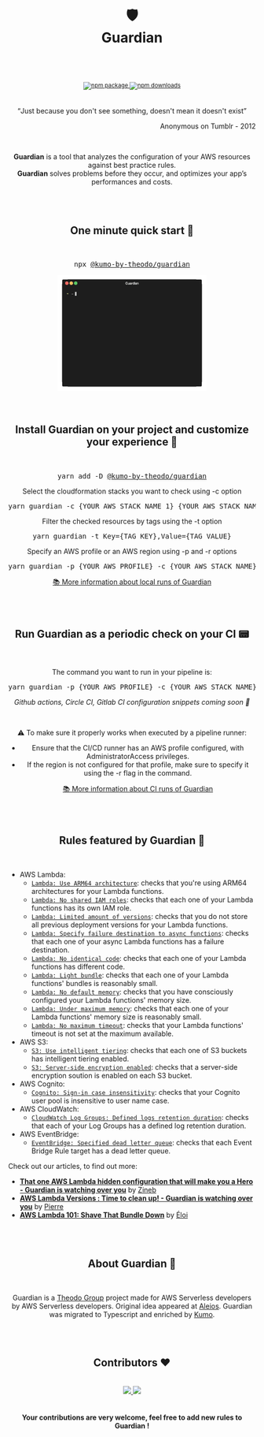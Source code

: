 <div align="center">
  <h1>
    <br/>
    <br/>
    🛡
    <br />
    Guardian
    <br />
    <br />
  </h1>
  <sup>
    <br />
    <a href="https://www.npmjs.com/package/@kumo-by-theodo/guardian">
       <img src="https://img.shields.io/npm/v/@kumo-by-theodo/guardian.svg" alt="npm package" />
    </a>
    <a href="https://www.npmjs.com/package/@kumo-by-theodo/guardian">
      <img src="https://img.shields.io/npm/dm/@kumo-by-theodo/guardian.svg" alt="npm downloads" />
    </a>
  </sup>
  <br />
  <br />
  <p>
    <q>Just because you don't see something, doesn't mean it doesn't exist</q>
  </p>
   <p align="right"> Anonymous on Tumblr - 2012 </p>
   <br/>
  <p>
    <b>Guardian</b> is a tool that analyzes the configuration of your AWS resources against best practice rules. <br /><b>Guardian</b> solves problems before they occur, and optimizes your app’s performances and costs.
  </p>
</div>
<br />
<br />
<div align="center">
  <h2>One minute quick start 🚀</h2>
  <br />
  <pre>npx <a href="https://www.npmjs.com/package/@kumo-by-theodo/guardian">@kumo-by-theodo/guardian</a></pre>
    <img src="./docs/images/guardian-run.gif" style="width: 60%">
  <br />
  <br />
</div>
<br />
<div align="center">
  <h2>Install Guardian on your project and customize your experience 🔎</h2>
  <br />
  <pre>yarn add -D <a href="https://www.npmjs.com/package/@kumo-by-theodo/guardian">@kumo-by-theodo/guardian</a></pre>

  <p>Select the cloudformation stacks you want to check using -c option</p>
  <pre>yarn guardian -c {YOUR_AWS_STACK_NAME_1} {YOUR_AWS_STACK_NAME_2}</pre>

  <p>Filter the checked resources by tags using the -t option</p>
  <pre>yarn guardian -t Key={TAG_KEY},Value={TAG_VALUE}</pre>

  <p>Specify an AWS profile or an AWS region using -p and -r options</p>
  <pre>yarn guardian -p {YOUR_AWS_PROFILE} -c {YOUR_AWS_STACK_NAME} -r {YOUR_AWS_REGION}</pre>

  <p><a href="./docs/running-locally.md">📚 More information about local runs of Guardian</a></p>
  <br />
</div>
<br />
<div align="center">
  <h2>Run Guardian as a periodic check on your CI 📟</h2>
  <br />
  <p>The command you want to run in your pipeline is:</p>
  <pre>yarn guardian -p {YOUR_AWS_PROFILE} -c {YOUR_AWS_STACK_NAME} -r {YOUR_AWS_REGION}</pre>

  <p><i>Github actions, Circle CI, Gitlab CI configuration snippets coming soon 🚀</i></p>
  <br/>
  <p>⚠️ To make sure it properly works when executed by a pipeline runner:<br/>

- Ensure that the CI/CD runner has an AWS profile configured, with AdministratorAccess privileges.<br/>
- If the region is not configured for that profile, make sure to specify it using the -r flag in the command.<br/></p>
  <p><a href="./docs/running-in-ci.md">📚 More information about CI runs of Guardian</a></p>
</div>
<br />
<br />
<h2 align="center">Rules featured by Guardian 📏</h2>
<br />

- AWS Lambda:
  - [`Lambda: Use ARM64 architecture`](./docs/rules/use-arm.md): checks that you're using ARM64 architectures for your Lambda functions.
  - [`Lambda: No shared IAM roles`](./docs/rules/no-shared-iam-roles.md): checks that each one of your Lambda functions has its own IAM role.
  - [`Lambda: Limited amount of versions`](./docs/rules/limited-amount-of-versions.md): checks that you do not store all previous deployment versions for your Lambda functions.
  - [`Lambda: Specify failure destination to async functions`](./docs/rules/async-specify-failure-destination.md): checks that each one of your async Lambda functions has a failure destination.
  - [`Lambda: No identical code`](./docs/rules/no-identical-code.md): checks that each one of your Lambda functions has different code.
  - [`Lambda: Light bundle`](./docs/rules/light-bundle.md): checks that each one of your Lambda functions' bundles is reasonably small.
  - [`Lambda: No default memory`](./docs/rules/no-default-memory.md): checks that you have consciously configured your Lambda functions' memory size.
  - [`Lambda: Under maximum memory`](./docs/rules/under-max-memory.md): checks that each one of your Lambda functions' memory size is reasonably small.
  - [`Lambda: No maximum timeout`](./docs/rules/no-max-timeout.md): checks that your Lambda functions' timeout is not set at the maximum available.
- AWS S3:
  - [`S3: Use intelligent tiering`](./docs/rules/use-intelligent-tiering.md): checks that each one of S3 buckets has intelligent tiering enabled.
  - [`S3: Server-side encryption enabled`](./src/rules/serverSideEncryptionEnabled/serverSideEncryptionEnabled.md): checks that a server-side encryption soution is enabled on each S3 bucket.
- AWS Cognito:
  - [`Cognito: Sign-in case insensitivity`](./docs/rules/cognito-sign-in-case-insensitivity.md): checks that your Cognito user pool is insensitive to user name case.
- AWS CloudWatch:
  - [`CloudWatch Log Groups: Defined logs retention duration`](./src/rules/definedLogsRetentionDuration/definedLogsRetentionDuration.md): checks that each of your Log Groups has a defined log retention duration.
- AWS EventBridge:
  - [`EventBridge: Specified dead letter queue`](./src/rules/specifyDlqOnEventBridgeRule/specifyDlqOnEventBridgeRule.md): checks that each Event Bridge Rule target has a dead letter queue.

<p>Check out our articles, to find out more:</p>

- <a href='https://dev.to/kumo/that-one-aws-lambda-hidden-configuration-that-will-make-you-a-hero-guardian-is-watching-over-you-5gi7'><b>That one AWS Lambda hidden configuration that will make you a Hero - Guardian is watching over you</b></a> by <a href='https://twitter.com/Gozinebgo'>Zineb</a>
- <a href='https://dev.to/kumo/aws-lambda-versions-time-to-clean-up-guardian-is-watching-over-you-jkd'><b>AWS Lambda Versions : Time to clean up! - Guardian is watching over you</b></a> by <a href='https://twitter.com/PierreChollet22'>Pierre</a>
- <a href='https://dev.to/kumo/aws-lambda-101-shave-that-bundle-down-48c7'><b>AWS Lambda 101: Shave That Bundle Down</b></a> by <a href='https://twitter.com/eloiatheodo'>Éloi</a>

<br />
<br />
<div align="center">
  <h2>About Guardian 📰</h2>
  <br />
  <p>
  Guardian is a <a href='https://www.theodo.fr/startup-studio-m33'>Theodo Group</a> project made for AWS Serverless developers by AWS Serverless developers. Original idea appeared at <a href='https://www.aleios.com/'>Aleios</a>. Guardian was migrated to Typescript and enriched by <a href='https://www.theodo.com/experts/serverless'>Kumo</a>.
  </p>
</div>
<br />
<br />
<div align="center">
  <h2>Contributors ❤️</h2>
  <br />
  <a href="https://github.com/kumo-by-theodo/guardian/graphs/contributors">
    <img src="https://contrib.rocks/image?repo=kumo-by-theodo/guardian" />
  </a>
  <a href="https://github.com/aleios-cloud/sls-dev-tools/graphs/contributors">
    <img src="https://contrib.rocks/image?repo=aleios-cloud/sls-dev-tools" />
  </a>
  <br/>
  <br/>
  <h4>Your contributions are very welcome, feel free to add new rules to Guardian !</h4>
  <br />
  <br />
</div>
